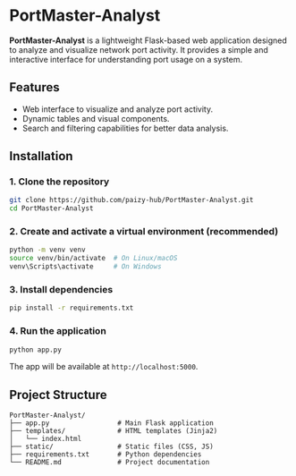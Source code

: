 
# PortMaster-Analyst

**PortMaster-Analyst** is a lightweight Flask-based web application designed to analyze and visualize network port activity. It provides a simple and interactive interface for understanding port usage on a system.

## Features

- Web interface to visualize and analyze port activity.
- Dynamic tables and visual components.
- Search and filtering capabilities for better data analysis.

## Installation

### 1. Clone the repository

```bash
git clone https://github.com/paizy-hub/PortMaster-Analyst.git
cd PortMaster-Analyst
```

### 2. Create and activate a virtual environment (recommended)

```bash
python -m venv venv
source venv/bin/activate  # On Linux/macOS
venv\Scripts\activate     # On Windows
```

### 3. Install dependencies

```bash
pip install -r requirements.txt
```

### 4. Run the application

```bash
python app.py
```

The app will be available at `http://localhost:5000`.

## Project Structure

```
PortMaster-Analyst/
├── app.py                 # Main Flask application
├── templates/             # HTML templates (Jinja2)
│   └── index.html
├── static/                # Static files (CSS, JS)
├── requirements.txt       # Python dependencies
└── README.md              # Project documentation
```

